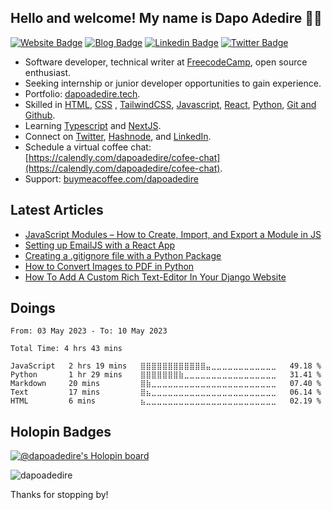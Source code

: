 ## Hello and welcome! My name is Dapo Adedire 👋🏾

[![Website Badge](https://img.shields.io/badge/-Portfolio-3B7EBF?style=for-the-badge&logo=Google-Chrome&logoColor=white&link=https://dapoadedire.tech)](https://dapoadedire.tech) [![Blog Badge](https://img.shields.io/badge/-Blog-3B7EBF?style=for-the-badge&logo=Hashnode&logoColor=white&link=https://dapoadedire.hashnode.dev)](https://dapoadedire.hashnode.dev) [![Linkedin Badge](https://img.shields.io/badge/-LinkedIn-3B7EBF?style=for-the-badge&logo=Linkedin&logoColor=white&link=https://www.linkedin.com/in/dapoadedire)](https://www.linkedin.com/in/dapoadedire) [![Twitter Badge](https://img.shields.io/badge/-@dapo_adedire-3B7EBF?style=for-the-badge&logo=twitter&logoColor=white&link=https://twitter.com/dapo_adedire)](https://twitter.com/dapo_adedire)


- Software developer, technical writer at [FreecodeCamp](https://www.freecodecamp.org/news/author/dapoadedire), open source enthusiast. 
- Seeking internship or junior developer opportunities to gain experience. 
- Portfolio: [dapoadedire.tech](https://dapoadedire.tech). 
- Skilled in [HTML](), [CSS]() , [TailwindCSS](https://tailwindcss.com/), [Javascript](), [React](https://reactjs.org/), [Python](), [Git and Github](). 
- Learning [Typescript](https://www.typescriptlang.org/) and [NextJS](https://nextjs.org/).
- Connect on [Twitter](https://www.twitter.com/dapo_adedire), [Hashnode](https://dapoadedire.hashnode.dev), and [LinkedIn](https://www.linkedin.com/in/dapoadedire/). 
- Schedule a virtual coffee chat: [https://calendly.com/dapoadedire/cofee-chat](https://calendly.com/dapoadedire/cofee-chat). 
- Support: [buymeacoffee.com/dapoadedire](https://www.buymeacoffee.com/dapoadedire)



## Latest Articles

- [JavaScript Modules – How to Create, Import, and Export a Module in JS](https://www.freecodecamp.org/news/javascript-modules/)
- [Setting up EmailJS with a React App](https://dapoadedire.hashnode.dev//setting-up-emailjs-with-a-react-app)
- [Creating a .gitignore file with a Python Package](https://dapoadedire.hashnode.dev//creating-a-gitignore-file-with-a-python-package)
- [How to Convert Images to PDF in Python](https://dapoadedire.hashnode.dev//how-to-convert-images-to-pdf-in-python)
- [How To Add A Custom Rich Text-Editor In Your Django Website](https://dapoadedire.hashnode.dev//how-to-add-a-custom-rich-text-editor-in-your-django-website)


## Doings 
<!--START_SECTION:waka-->

```text
From: 03 May 2023 - To: 10 May 2023

Total Time: 4 hrs 43 mins

JavaScript   2 hrs 19 mins   ⣿⣿⣿⣿⣿⣿⣿⣿⣿⣿⣿⣿⣤⣀⣀⣀⣀⣀⣀⣀⣀⣀⣀⣀⣀   49.18 %
Python       1 hr 29 mins    ⣿⣿⣿⣿⣿⣿⣿⣷⣀⣀⣀⣀⣀⣀⣀⣀⣀⣀⣀⣀⣀⣀⣀⣀⣀   31.41 %
Markdown     20 mins         ⣿⣷⣀⣀⣀⣀⣀⣀⣀⣀⣀⣀⣀⣀⣀⣀⣀⣀⣀⣀⣀⣀⣀⣀⣀   07.40 %
Text         17 mins         ⣿⣦⣀⣀⣀⣀⣀⣀⣀⣀⣀⣀⣀⣀⣀⣀⣀⣀⣀⣀⣀⣀⣀⣀⣀   06.14 %
HTML         6 mins          ⣦⣀⣀⣀⣀⣀⣀⣀⣀⣀⣀⣀⣀⣀⣀⣀⣀⣀⣀⣀⣀⣀⣀⣀⣀   02.19 %
```

<!--END_SECTION:waka-->

## Holopin Badges


[![@dapoadedire's Holopin board](https://holopin.io/api/user/board?user=dapoadedire)](https://holopin.io/@dapoadedire)
<p align="left"> <img src="https://komarev.com/ghpvc/?username=dapoadedire&label=Profile%20views&color=0e75b6&style=flat" alt="dapoadedire" /> </p>


Thanks for stopping by!

